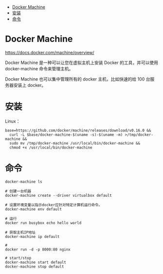 <!-- TOC -->

- [Docker Machine](#docker-machine)
- [安装](#安装)
- [命令](#命令)

<!-- /TOC -->

# Docker Machine

https://docs.docker.com/machine/overview/

Docker Machine 是一种可以让您在虚拟主机上安装 Docker 的工具，并可以使用 docker-machine 命令来管理主机。

Docker Machine 也可以集中管理所有的 docker 主机，比如快速的给 100 台服务器安装上 docker。

# 安装

Linux：
```
base=https://github.com/docker/machine/releases/download/v0.16.0 &&
  curl -L $base/docker-machine-$(uname -s)-$(uname -m) >/tmp/docker-machine &&
  sudo mv /tmp/docker-machine /usr/local/bin/docker-machine &&
  chmod +x /usr/local/bin/docker-machine
```

# 命令

```
docker-machine ls

# 创建一台机器
docker-machine create --driver virtualbox default

# 设置环境变量以指示docker应针对特定计算机运行命令。
docker-machine env default

# 运行
docker run busybox echo hello world

# 获取主机IP地址
docker-machine ip default

# 
docker run -d -p 8000:80 nginx

# start/stop
docker-machine start default
docker-machine stop default
```